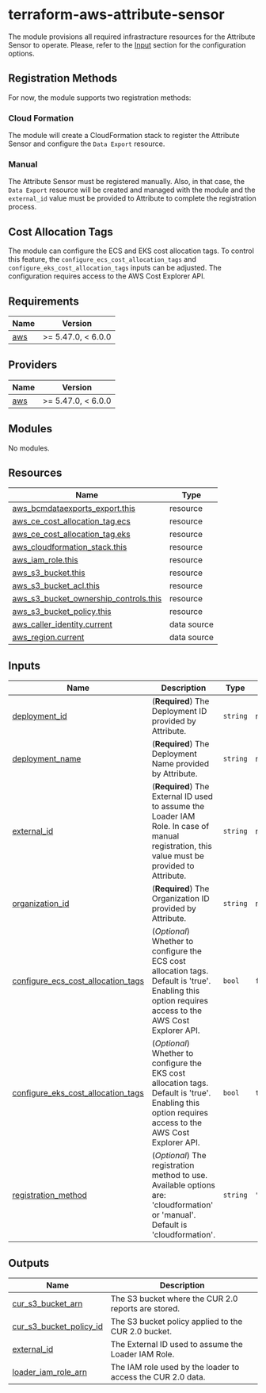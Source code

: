 # terraform-aws-attribute-sensor
The module provisions all required infrastracture resources for the Attribute Sensor to operate. Please, refer to the [Input](#inputs) section for the configuration options.
## Registration Methods
For now, the module supports two registration methods:
### Cloud Formation
The module will create a CloudFormation stack to register the Attribute Sensor and configure the `Data Export` resource.
### Manual
The Attribute Sensor must be registered manually. Also, in that case, the `Data Export` resource will be created and managed with the module and the `external_id` value must be provided to Attribute to complete the registration process.
## Cost Allocation Tags
The module can configure the ECS and EKS cost allocation tags. To control this feature, the `configure_ecs_cost_allocation_tags` and `configure_eks_cost_allocation_tags` inputs can be adjusted. The configuration requires access to the AWS Cost Explorer API.
<!-- BEGIN_TF_DOCS -->
## Requirements

| Name                                                    | Version            |
| ------------------------------------------------------- | ------------------ |
| <a name="requirement_aws"></a> [aws](#requirement\_aws) | >= 5.47.0, < 6.0.0 |

## Providers

| Name                                              | Version            |
| ------------------------------------------------- | ------------------ |
| <a name="provider_aws"></a> [aws](#provider\_aws) | >= 5.47.0, < 6.0.0 |

## Modules

No modules.

## Resources

| Name                                                                                                                                              | Type        |
| ------------------------------------------------------------------------------------------------------------------------------------------------- | ----------- |
| [aws_bcmdataexports_export.this](https://registry.terraform.io/providers/hashicorp/aws/latest/docs/resources/bcmdataexports_export)               | resource    |
| [aws_ce_cost_allocation_tag.ecs](https://registry.terraform.io/providers/hashicorp/aws/latest/docs/resources/ce_cost_allocation_tag)              | resource    |
| [aws_ce_cost_allocation_tag.eks](https://registry.terraform.io/providers/hashicorp/aws/latest/docs/resources/ce_cost_allocation_tag)              | resource    |
| [aws_cloudformation_stack.this](https://registry.terraform.io/providers/hashicorp/aws/latest/docs/resources/cloudformation_stack)                 | resource    |
| [aws_iam_role.this](https://registry.terraform.io/providers/hashicorp/aws/latest/docs/resources/iam_role)                                         | resource    |
| [aws_s3_bucket.this](https://registry.terraform.io/providers/hashicorp/aws/latest/docs/resources/s3_bucket)                                       | resource    |
| [aws_s3_bucket_acl.this](https://registry.terraform.io/providers/hashicorp/aws/latest/docs/resources/s3_bucket_acl)                               | resource    |
| [aws_s3_bucket_ownership_controls.this](https://registry.terraform.io/providers/hashicorp/aws/latest/docs/resources/s3_bucket_ownership_controls) | resource    |
| [aws_s3_bucket_policy.this](https://registry.terraform.io/providers/hashicorp/aws/latest/docs/resources/s3_bucket_policy)                         | resource    |
| [aws_caller_identity.current](https://registry.terraform.io/providers/hashicorp/aws/latest/docs/data-sources/caller_identity)                     | data source |
| [aws_region.current](https://registry.terraform.io/providers/hashicorp/aws/latest/docs/data-sources/region)                                       | data source |

## Inputs

| Name                                                                                                                                             | Description                                                                                                                                           | Type     | Default            | Required |
| ------------------------------------------------------------------------------------------------------------------------------------------------ | ----------------------------------------------------------------------------------------------------------------------------------------------------- | -------- | ------------------ | :------: |
| <a name="input_deployment_id"></a> [deployment\_id](#input\_deployment\_id)                                                                      | (**Required**) The Deployment ID provided by Attribute.                                                                                               | `string` | n/a                |   yes    |
| <a name="input_deployment_name"></a> [deployment\_name](#input\_deployment\_name)                                                                | (**Required**) The Deployment Name provided by Attribute.                                                                                             | `string` | n/a                |   yes    |
| <a name="input_external_id"></a> [external\_id](#input\_external\_id)                                                                            | (**Required**) The External ID used to assume the Loader IAM Role. In case of manual registration, this value must be provided to Attribute.          | `string` | n/a                |   yes    |
| <a name="input_organization_id"></a> [organization\_id](#input\_organization\_id)                                                                | (**Required**) The Organization ID provided by Attribute.                                                                                             | `string` | n/a                |   yes    |
| <a name="input_configure_ecs_cost_allocation_tags"></a> [configure\_ecs\_cost\_allocation\_tags](#input\_configure\_ecs\_cost\_allocation\_tags) | (*Optional*) Whether to configure the ECS cost allocation tags. Default is 'true'. Enabling this option requires access to the AWS Cost Explorer API. | `bool`   | `false`            |    no    |
| <a name="input_configure_eks_cost_allocation_tags"></a> [configure\_eks\_cost\_allocation\_tags](#input\_configure\_eks\_cost\_allocation\_tags) | (*Optional*) Whether to configure the EKS cost allocation tags. Default is 'true'. Enabling this option requires access to the AWS Cost Explorer API. | `bool`   | `true`             |    no    |
| <a name="input_registration_method"></a> [registration\_method](#input\_registration\_method)                                                    | (*Optional*) The registration method to use. Available options are: 'cloudformation' or 'manual'. Default is 'cloudformation'.                        | `string` | `"cloudformation"` |    no    |

## Outputs

| Name                                                                                                              | Description                                                 |
| ----------------------------------------------------------------------------------------------------------------- | ----------------------------------------------------------- |
| <a name="output_cur_s3_bucket_arn"></a> [cur\_s3\_bucket\_arn](#output\_cur\_s3\_bucket\_arn)                     | The S3 bucket where the CUR 2.0 reports are stored.         |
| <a name="output_cur_s3_bucket_policy_id"></a> [cur\_s3\_bucket\_policy\_id](#output\_cur\_s3\_bucket\_policy\_id) | The S3 bucket policy applied to the CUR 2.0 bucket.         |
| <a name="output_external_id"></a> [external\_id](#output\_external\_id)                                           | The External ID used to assume the Loader IAM Role.         |
| <a name="output_loader_iam_role_arn"></a> [loader\_iam\_role\_arn](#output\_loader\_iam\_role\_arn)               | The IAM role used by the loader to access the CUR 2.0 data. |
<!-- END_TF_DOCS -->